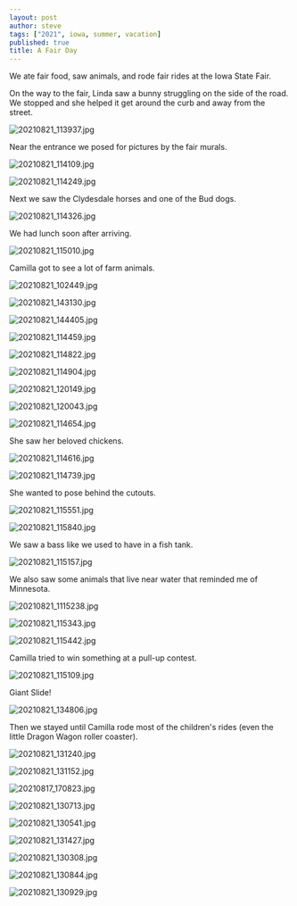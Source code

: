 ```yaml
---
layout: post
author: steve
tags: ["2021", iowa, summer, vacation]
published: true
title: A Fair Day
---
```

We ate fair food, saw animals, and rode fair rides at the Iowa State Fair. 

On the way to the fair, Linda saw a bunny struggling on the side of the road. We stopped and she helped it get around the curb and away from the street. 

![20210821_113937.jpg]({{site.baseurl}}/assets/media/20210821_113937.jpg)

Near the entrance we posed for pictures by the fair murals.   

![20210821_114109.jpg]({{site.baseurl}}/assets/media/20210821_114109.jpg)

![20210821_114249.jpg]({{site.baseurl}}/assets/media/20210821_114249.jpg)

Next we saw the Clydesdale horses and one of the Bud dogs.  

![20210821_114326.jpg]({{site.baseurl}}/assets/media/20210821_114326.jpg)

We had lunch soon after arriving.  

![20210821_115010.jpg]({{site.baseurl}}/assets/media/20210821_115010.jpg)

Camilla got to see a lot of farm animals.  

![20210821_102449.jpg]({{site.baseurl}}/assets/media/20210817_102449.jpg)

![20210821_143130.jpg]({{site.baseurl}}/assets/media/20210817_143130.jpg)

![20210821_144405.jpg]({{site.baseurl}}/assets/media/20210817_144405.jpg)

![20210821_114459.jpg]({{site.baseurl}}/assets/media/20210821_114459.jpg)

![20210821_114822.jpg]({{site.baseurl}}/assets/media/20210821_114822.jpg)

![20210821_114904.jpg]({{site.baseurl}}/assets/media/20210821_114904.jpg)

![20210821_120149.jpg]({{site.baseurl}}/assets/media/20210821_120149.jpg)

![20210821_120043.jpg]({{site.baseurl}}/assets/media/20210821_120043.jpg)

![20210821_114654.jpg]({{site.baseurl}}/assets/media/20210821_114654.jpg)

She saw her beloved chickens.  

![20210821_114616.jpg]({{site.baseurl}}/assets/media/20210821_114616.jpg)

![20210821_114739.jpg]({{site.baseurl}}/assets/media/20210821_114739.jpg)

She wanted to pose behind the cutouts.  

![20210821_115551.jpg]({{site.baseurl}}/assets/media/20210821_115551.jpg)

![20210821_115840.jpg]({{site.baseurl}}/assets/media/20210821_115840.jpg)

We saw a bass like we used to have in a fish tank. 

![20210821_115157.jpg]({{site.baseurl}}/assets/media/20210821_115157.jpg)

We also saw some animals that live near water that reminded me of Minnesota. 

![20210821_1115238.jpg]({{site.baseurl}}/assets/media/20210821_115238.jpg)

![20210821_115343.jpg]({{site.baseurl}}/assets/media/20210821_115343.jpg)

![20210821_115442.jpg]({{site.baseurl}}/assets/media/20210821_115442.jpg)

Camilla tried to win something at a pull-up contest.  

![20210821_115109.jpg]({{site.baseurl}}/assets/media/20210821_115109.jpg)

Giant Slide!  

![20210821_134806.jpg]({{site.baseurl}}/assets/media/20210821_134806.jpg)

Then we stayed until Camilla rode most of the children's rides (even the little Dragon Wagon roller coaster).

![20210821_131240.jpg]({{site.baseurl}}/assets/media/20210821_131240.jpg)

![20210821_131152.jpg]({{site.baseurl}}/assets/media/20210821_131152.jpg)

![20210817_170823.jpg]({{site.baseurl}}/assets/media/20210817_170823.jpg)

![20210821_130713.jpg]({{site.baseurl}}/assets/media/20210821_130713.jpg)

![20210821_130541.jpg]({{site.baseurl}}/assets/media/20210821_130541.jpg)

![20210821_131427.jpg]({{site.baseurl}}/assets/media/20210821_131427.jpg)

![20210821_130308.jpg]({{site.baseurl}}/assets/media/20210821_130308.jpg)

![20210821_130844.jpg]({{site.baseurl}}/assets/media/20210821_130844.jpg)

![20210821_130929.jpg]({{site.baseurl}}/assets/media/20210821_130929.jpg)
